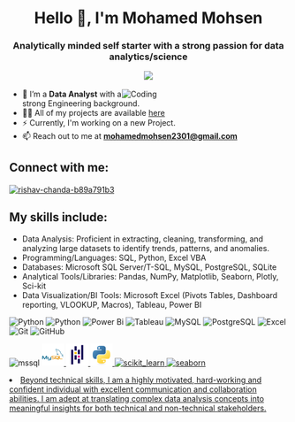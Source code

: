 <h1 align="center">Hello 👋, I'm Mohamed Mohsen</h1>
<h3 align="center">Analytically minded self starter with a strong passion for data analytics/science </h3>
 

<!-- Typing SVG by DenverCoder1 - https://github.com/DenverCoder1/readme-typing-svg -->
<p align="center">
  <a href="https://github.com/DenverCoder1/readme-typing-svg"><img src="https://readme-typing-svg.herokuapp.com/?lines=Data%20Analyst;Analytics%20Engineer;Always%20learning%20new%20things&font=Fira%20Code&center=true&width=440&height=45&color=f75c7e&vCenter=true&size=25"></a>
</p> 
  
<img align="right" alt="Coding" width="300"  src="https://camo.githubusercontent.com/c1dcb74cc1c1835b1d716f5051499a2814c683c806b15f04b0eba492863703e9/68747470733a2f2f63646e2e6472696262626c652e636f6d2f75736572732f3733303730332f73637265656e73686f74732f363538313234332f6176656e746f2e676966">




- 🔭 I’m a **Data Analyst** with a strong Engineering background.
- 👨‍💻 All of my projects are available [here](https://github.com/MohamedMohsen01?tab=repositories)
- ⚡ Currently, I'm working on a new Project.
- 📫 Reach out to me at **mohamedmohsen2301@gmail.com**

## Connect with me: ##
<p align="left">
<a href="https://www.linkedin.com/in/mohamedmohsen01/" target="blank"><img align="center" src="https://raw.githubusercontent.com/rahuldkjain/github-profile-readme-generator/master/src/images/icons/Social/linked-in-alt.svg" alt="rishav-chanda-b89a791b3" height="30" width="40" /></a>



## My skills include:  ###

- Data Analysis: Proficient in extracting, cleaning, transforming, and analyzing large datasets to identify trends, patterns, and anomalies.
- Programming/Languages: SQL, Python, Excel VBA 
- Databases: Microsoft SQL Server/T-SQL, MySQL, PostgreSQL, SQLite
- Analytical Tools/Libraries: Pandas, NumPy, Matplotlib, Seaborn, Plotly, Sci-kit 
- Data Visualization/BI Tools: Microsoft Excel (Pivots Tables, Dashboard reporting, VLOOKUP, Macros), Tableau, Power BI


![Python](https://img.shields.io/badge/python-3670A0?style=for-the-badge&logo=python&logoColor=ffdd54)
![Python](https://img.shields.io/badge/pandas-3670A0?style=for-the-badge&logo=pandas&logoColor=ffdd54)
![Power Bi](https://img.shields.io/badge/power_bi-F2C811?style=for-the-badge&logo=powerbi&logoColor=black)
![Tableau](https://img.shields.io/badge/Tableau-E97627?style=for-the-badge&logo=Tableau&logoColor=white)
![MySQL](https://img.shields.io/badge/mysql-%2300f.svg?style=for-the-badge&logo=mysql&logoColor=white)
![PostgreSQL](https://img.shields.io/badge/PostgreSQL-316192?style=for-the-badge&logo=postgresql&logoColor=white)
![Excel](https://img.shields.io/badge/Excel-05122A?style=for-the-badge&logo=microsoftexcel&logoColor=Excel)
![Git](https://img.shields.io/badge/Git-05122A?style=for-the-badge&logo=git&logoColor=Git)
![GitHub](https://img.shields.io/badge/GitHub-05122A?style=for-the-badge&logo=github&logoColor=GitHub)
<p href="https://www.microsoft.com/en-us/sql-server" target="_blank" rel="noreferrer"> <img src="https://www.svgrepo.com/show/303229/microsoft-sql-server-logo.svg" alt="mssql" width="40" height="40"/> </a> <a href="https://www.mysql.com/" target="_blank" rel="noreferrer"> <img src="https://raw.githubusercontent.com/devicons/devicon/master/icons/mysql/mysql-original-wordmark.svg" alt="mysql" width="40" height="40"/> </a> <a  height="40"/> </a> <a href="https://pandas.pydata.org/" target="_blank" rel="noreferrer"> <img src="https://raw.githubusercontent.com/devicons/devicon/2ae2a900d2f041da66e950e4d48052658d850630/icons/pandas/pandas-original.svg" alt="pandas" width="40" height="40"/> </a> <a href="https://www.python.org" target="_blank" rel="noreferrer"> <img src="https://raw.githubusercontent.com/devicons/devicon/master/icons/python/python-original.svg" alt="python" width="40" height="40"/> </a> <a height="40"/> </a> <a href="https://scikit-learn.org/" target="_blank" rel="noreferrer"> <img src="https://upload.wikimedia.org/wikipedia/commons/0/05/Scikit_learn_logo_small.svg" alt="scikit_learn" width="40" height="40"/> </a> <a href="https://seaborn.pydata.org/" target="_blank" rel="noreferrer"> <img src="https://seaborn.pydata.org/_images/logo-mark-lightbg.svg" alt="seaborn" width="40" height="40"/> </a> <a href="https://www.tensorflow.org" target="_blank" 





- Beyond technical skills, I am a highly motivated, hard-working and confident individual with excellent communication and collaboration abilities. I am adept at translating complex data analysis concepts into meaningful insights for both technical and non-technical stakeholders.


